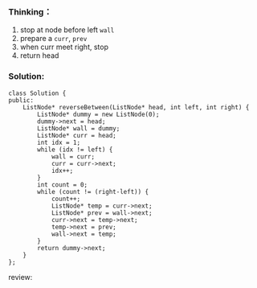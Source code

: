 ### Thinking：
1. stop at node before left `wall`
2. prepare a `curr`, `prev`
3. when curr meet right, stop
4. return head

### Solution:

```
class Solution {
public:
    ListNode* reverseBetween(ListNode* head, int left, int right) {
        ListNode* dummy = new ListNode(0);
        dummy->next = head;
        ListNode* wall = dummy;
        ListNode* curr = head;
        int idx = 1;
        while (idx != left) {
	        wall = curr;
	        curr = curr->next;
	        idx++;
        }
        int count = 0;
        while (count != (right-left)) {
	        count++;
	        ListNode* temp = curr->next;
	        ListNode* prev = wall->next;
	        curr->next = temp->next;
	        temp->next = prev;
	        wall->next = temp;
        }
        return dummy->next;
    }
};
```

review: